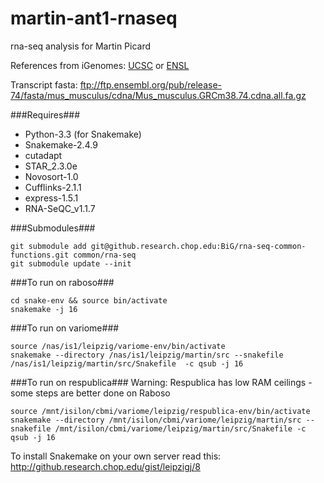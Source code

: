 martin-ant1-rnaseq
============

rna-seq analysis for Martin Picard

References from iGenomes:
[UCSC](ftp://ussd-ftp.illumina.com/Mus_musculus/UCSC/mm10/Mus_musculus_UCSC_mm10.tar.gz)
or
[ENSL](ftp://ussd-ftp.illumina.com/Mus_musculus/Ensembl/GRCm38/Mus_musculus_Ensembl_GRCm38.tar.gz)

Transcript fasta:
<ftp://ftp.ensembl.org/pub/release-74/fasta/mus_musculus/cdna/Mus_musculus.GRCm38.74.cdna.all.fa.gz>

###Requires###
- Python-3.3 (for Snakemake)
- Snakemake-2.4.9
- cutadapt
- STAR_2.3.0e
- Novosort-1.0
- Cufflinks-2.1.1
- express-1.5.1
- RNA-SeQC_v1.1.7

###Submodules###
```
git submodule add git@github.research.chop.edu:BiG/rna-seq-common-functions.git common/rna-seq
git submodule update --init
```

###To run on raboso###
```
cd snake-env && source bin/activate
snakemake -j 16
```

###To run on variome###
```
source /nas/is1/leipzig/variome-env/bin/activate
snakemake --directory /nas/is1/leipzig/martin/src --snakefile /nas/is1/leipzig/martin/src/Snakefile  -c qsub -j 16
```

###To run on respublica###
Warning: Respublica has low RAM ceilings - some steps are better done on Raboso
```
source /mnt/isilon/cbmi/variome/leipzig/respublica-env/bin/activate
snakemake --directory /mnt/isilon/cbmi/variome/leipzig/martin/src --snakefile /mnt/isilon/cbmi/variome/leipzig/martin/src/Snakefile -c qsub -j 16
```

To install Snakemake on your own server read this: http://github.research.chop.edu/gist/leipzigj/8
